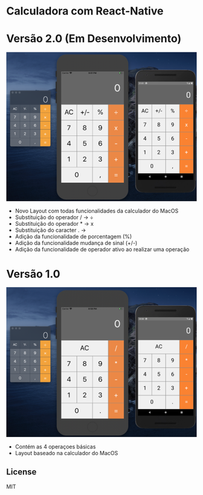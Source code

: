 # Calculadora com React-Native

# Versão 2.0 (Em Desenvolvimento)
![N|Solid](https://raw.githubusercontent.com/mfabiodias/react-native-simple-calculator/master/src/images/layout/calculator-layout-v2_0.png)
  - Novo Layout com todas funcionalidades da calculador do MacOS
  - Substituição do operador / -> ÷
  - Substituição do operador * -> x
  - Substituição do caracter . ->
  - Adição da funcionalidade de porcentagem (%)
  - Adição da funcionalidade mudança de sinal (+/-) 
  - Adição da funcionalidade de operador ativo ao realizar uma operação 

# Versão 1.0
![N|Solid](https://raw.githubusercontent.com/mfabiodias/react-native-simple-calculator/master/src/images/layout/calculator-layout-v1_0.png)
  - Contém as 4 operaçoes básicas 
  - Layout baseado na calculador do MacOS

License
----
MIT
